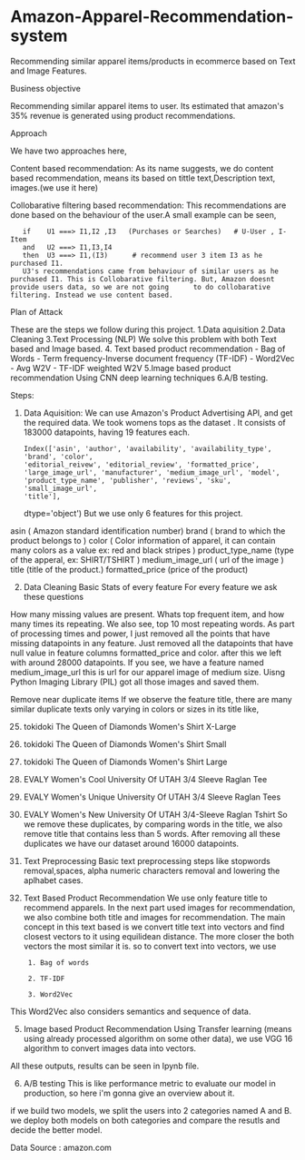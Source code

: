 # Amazon-Apparel-Recommendation-system

Recommending similar apparel items/products in ecommerce based on Text and Image Features.

Business objective

Recommending similar apparel items to user. Its estimated that amazon's 35% revenue is generated using product recommendations.

Approach

We have two approaches here,

Content based recommendation: As its name suggests, we do content based recommendation, means its based on tittle text,Description text, images.(we use it here)

Collobarative filtering based recommendation: This recommendations are done based on the behaviour of the user.A small example can be seen,

       if    U1 ===> I1,I2 ,I3   (Purchases or Searches)   # U-User , I-Item
       and   U2 ===> I1,I3,I4
       then  U3 ===> I1,(I3)      # recommend user 3 item I3 as he purchased I1.
       U3's recommendations came from behaviour of similar users as he purchased I1. This is Collobarative filtering. But, Amazon doesnt provide users data, so we are not going      to do collobarative filtering. Instead we use content based.

Plan of Attack

These are the steps we follow during this project.
1.Data aquisition
2.Data Cleaning
3.Text Processing (NLP)
We solve this problem with both Text based and Image based. 
4. Text based product recommendation - Bag of Words - Term frequency-Inverse document frequency (TF-IDF) - Word2Vec - Avg W2V - TF-IDF weighted W2V
5.Image based product recommendation
Using CNN deep learning techniques
6.A/B testing.

Steps:

1. Data Aquisition:
We can use Amazon's Product Advertising API, and get the required data. We took womens tops as the dataset . It consists of 183000 datapoints, having 19 features each.

       Index(['asin', 'author', 'availability', 'availability_type', 'brand', 'color',
       'editorial_reivew', 'editorial_review', 'formatted_price',
       'large_image_url', 'manufacturer', 'medium_image_url', 'model',
       'product_type_name', 'publisher', 'reviews', 'sku', 'small_image_url',
       'title'],
      dtype='object')
But we use only 6 features for this project.

asin ( Amazon standard identification number)
brand ( brand to which the product belongs to )
color ( Color information of apparel, it can contain many colors as a value ex: red and black stripes )
product_type_name (type of the apperal, ex: SHIRT/TSHIRT )
medium_image_url ( url of the image )
title (title of the product.)
formatted_price (price of the product)


2. Data Cleaning
Basic Stats of every feature
For every feature we ask these questions

How many missing values are present.
Whats top frequent item, and how many times its repeating.
We also see, top 10 most repeating words.
As part of processing times and power, I just removed all the points that have missing datapoints in any feature. Just removed all the datapoints that have null value in feature columns formatted_price and color. after this we left with around 28000 datapoints. If you see, we have a feature named medium_image_url this is url for our apparel image of medium size. Uisng Python Imaging Library (PIL) got all those images and saved them.

Remove near duplicate items
If we observe the feature title, there are many similar duplicate texts only varying in colors or sizes in its title like,

25. tokidoki The Queen of Diamonds Women's Shirt X-Large
26. tokidoki The Queen of Diamonds Women's Shirt Small
27. tokidoki The Queen of Diamonds Women's Shirt Large

75004.  EVALY Women's Cool University Of UTAH 3/4 Sleeve Raglan Tee
109225. EVALY Women's Unique University Of UTAH 3/4 Sleeve Raglan Tees
120832. EVALY Women's New University Of UTAH 3/4-Sleeve Raglan Tshirt
So we remove these duplicates, by comparing words in the title, we also remove title that contains less than 5 words. After removing all these duplicates we have our dataset around 16000 datapoints.

3. Text Preprocessing
Basic text preprocessing steps like stopwords removal,spaces, alpha numeric characters removal and lowering the aplhabet cases.

4. Text Based Product Recommendation
We use only feature title to recommend apparels. In the next part used images for recommendation, we also combine both title and images for recommendation. The main concept in this text based is we convert title text into vectors and find closest vectors to it using equilidean distance. The more closer the both vectors the most similar it is. so to convert text into vectors, we use

        1. Bag of words

        2. TF-IDF

        3. Word2Vec

This Word2Vec also considers semantics and sequence of data.


5. Image based Product Recommendation
Using Transfer learning (means using already processed algorithm on some other data), we use VGG 16 algorithm to convert images data into vectors.

All these outputs, results can be seen in Ipynb file.

6. A/B testing
This is like performance metric to evaluate our model in production, so here i'm gonna give an overview about it.

if we build two models, we split the users into 2 categories named A and B. we deploy both models on both categories and compare the resutls and decide the better model.


Data Source : amazon.com

